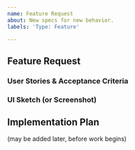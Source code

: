 ```yaml
---
name: Feature Request
about: New specs for new behavior.
labels: 'Type: Feature'

---
```


## Feature Request


### User Stories & Acceptance Criteria


### UI Sketch (or Screenshot)



## Implementation Plan
(may be added later, before work begins)

